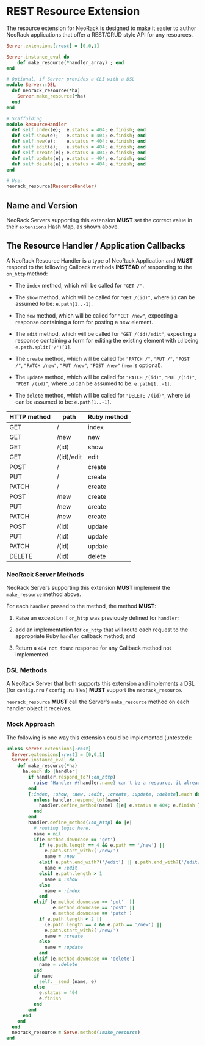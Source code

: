 # REST Resource Extension

The resource extension for NeoRack is designed to make it easier to author NeoRack applications that offer a REST/CRUD style API for any resources.

```ruby
Server.extensions[:rest] = [0,0,1]

Server.instance_eval do
    def make_resource(*handler_array) ; end
end

# Optional, if Server provides a CLI with a DSL
module Server::DSL
  def neorack_resource(*ha)
    Server.make_resource(*ha)
  end
end

# Scaffolding
module ResourceHandler
  def self.index(e);  e.status = 404; e.finish; end
  def self.show(e);   e.status = 404; e.finish; end
  def self.new(e);    e.status = 404; e.finish; end
  def self.edit(e);   e.status = 404; e.finish; end
  def self.create(e); e.status = 404; e.finish; end
  def self.update(e); e.status = 404; e.finish; end
  def self.delete(e); e.status = 404; e.finish; end
end

# Use:
neorack_resource(ResourceHandler)
```

## Name and Version

NeoRack Servers supporting this extension **MUST** set the correct value in their `extensions` Hash Map, as shown above.

## The Resource Handler / Application Callbacks

A NeoRack Resource Handler is a type of NeoRack Application and **MUST** respond to the following Callback methods **INSTEAD** of responding to the `on_http` method:

- The `index` method, which will be called for `"GET /"`.

- The `show` method, which will be called for `"GET /(id)"`, where `id` can be assumed to be: `e.path[1..-1]`.

- The `new` method, which will be called for `"GET /new"`, expecting a response containing a form for posting a new element.

- The `edit` method, which will be called for `"GET /(id)/edit"`, expecting a response containing a form for editing the existing element with `id` being `e.path.split('/')[1]`.

- The `create` method, which will be called for `"PATCH /"`, `"PUT /"`, `"POST /"`, `"PATCH /new"`, `"PUT /new"`, `"POST /new"` (`new` is optional).

- The `update` method, which will be called for `"PATCH /(id)"`, `"PUT /(id)"`, `"POST /(id)"`, where `id` can be assumed to be: `e.path[1..-1]`.

- The `delete` method, which will be called for `"DELETE /(id)"`, where `id` can be assumed to be: `e.path[1..-1]`.

| HTTP method | path       | Ruby method |
|-------------|------------|-------------|
| GET         | /          | index       |
| GET         | /new       | new         |
| GET         | /(id)      | show        |
| GET         | /(id)/edit | edit        |
| POST        | /          | create      |
| PUT         | /          | create      |
| PATCH       | /          | create      |
| POST        | /new       | create      |
| PUT         | /new       | create      |
| PATCH       | /new       | create      |
| POST        | /(id)      | update      |
| PUT         | /(id)      | update      |
| PATCH       | /(id)      | update      |
| DELETE      | /(id)      | delete      |

### NeoRack Server Methods

NeoRack Servers supporting this extension **MUST** implement the `make_resource` method above.

For each `handler` passed to the method, the method **MUST**:

1. Raise an exception if `on_http` was previously defined for `handler`;

1. add an implementation for `on_http` that will route each request to the appropriate Ruby `handler` callback method; and

1. Return a `404 not found` response for any Callback method not implemented.


### DSL Methods

A NeoRack Server that both supports this extension and implements a DSL (for `config.nru` / `config.ru` files) **MUST** support the `neorack_resource`.

`neorack_resource` **MUST** call the Server's `make_resource` method on each handler object it receives.

### Mock Approach

The following is one way this extension could be implemented (untested):

```ruby
unless Server.extensions[:rest]
  Server.extensions[:rest] = [0,0,1]
  Server.instance_eval do
    def make_resource(*ha)
      ha.each do |handler|
        if handler.respond_to?(:on_http)
          raise "Handler #{handler.name} can't be a resource, it already has an on_http callback"
        end
        [:index, :show, :new, :edit, :create, :update, :delete].each do |name|
          unless handler.respond_to?(name)
            handler.define_method(name) {|e| e.status = 404; e.finish }
          end
        end
        handler.define_method(:on_http) do |e|
          # routing logic here.
          name = nil
          if(e.method.downcase == 'get')
            if (e.path.length == 4 && e.path == '/new') ||
              e.path.start_with?('/new/')
              name = :new
            elsif e.path.end_with?('/edit') || e.path.end_with?('/edit/')
              name = :edit
            elsif e.path.length > 1
              name = :show
            else
              name = :index
            end
          elsif (e.method.downcase == 'put'  ||
                 e.method.downcase == 'post' ||
                 e.method.downcase == 'patch')
            if e.path.length < 2 ||
              (e.path.length == 4 && e.path == '/new') ||
              e.path.start_with?('/new/')
              name = :create
            else
              name = :update
            end
          elsif (e.method.downcase == 'delete')
            name = :delete
          end
          if name
            self.__send_(name, e)
          else
            e.status = 404
            e.finish
          end
        end
      end
    end
  end
  neorack_resource = Serve.method(:make_resource)
end
```
